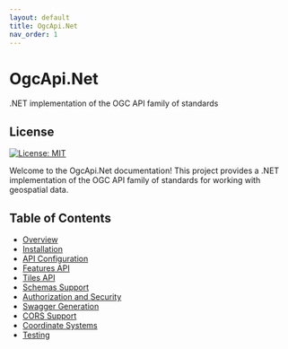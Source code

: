 ```yaml
---
layout: default
title: OgcApi.Net
nav_order: 1
---
```


# OgcApi.Net

.NET implementation of the OGC API family of standards

## License
<a href="https://github.com/sam-is/OgcApi.Net/blob/main/LICENSE ">
  <img src="https://img.shields.io/github/license/sam-is/OgcApi.Net " alt="License: MIT">
</a>

Welcome to the OgcApi.Net documentation! This project provides a .NET implementation of the OGC API family of standards for working with geospatial data.

## Table of Contents
- [Overview](overview.md)
- [Installation](installation.md)
- [API Configuration](configuration.md)
- [Features API](features-api.md)
- [Tiles API](tiles-api.md)
- [Schemas Support](schemas.md)
- [Authorization and Security](security.md)
- [Swagger Generation](swagger-generation.md)
- [CORS Support](cors-support.md)
- [Coordinate Systems](coordinate-systems.md)
- [Testing](testing.md)